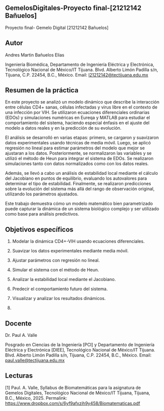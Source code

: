 ## GemelosDigitales-Proyecto final-[21212142 Bañuelos]
Proyecto final- Gemelo Digital [21212142 Bañuelos]
## Autor
Andres Martin Bañuelos Elias

Ingeniería Biomédica, Departamento de Ingeniería Eléctrica y Electrónica, Tecnológico Nacional de México/IT Tijuana. Blvd. Alberto Limón Padilla s/n, Tijuana, C.P. 22454, B.C., México. Email: l21212142@tectijuana.edu.mx

## Resumen de la práctica
En este proyecto se analizó un modelo dinámico que describe la interacción entre células CD4+ sanas, células infectadas y virus libre en el contexto de una infección por VIH. Se utilizaron ecuaciones diferenciales ordinarias (EDOs) y simulaciones numéricas en Eureqa y MATLAB para estudiar el comportamiento del sistema, haciendo especial énfasis en el ajuste del modelo a datos reales y en la predicción de su evolución.

El análisis se desarrolló en varias etapas: primero, se cargaron y suavizaron datos experimentales usando técnicas de media móvil. Luego, se aplicó regresión no lineal para estimar parámetros del modelo que mejor se ajustaran a los datos. Posteriormente, se normalizaron las variables y se utilizó el método de Heun para integrar el sistema de EDOs. Se realizaron simulaciones tanto con datos normalizados como con los datos reales.

Además, se llevó a cabo un análisis de estabilidad local mediante el cálculo del Jacobiano en puntos de equilibrio, evaluando los autovalores para determinar el tipo de estabilidad. Finalmente, se realizaron predicciones sobre la evolución del sistema más allá del rango de observación original, utilizando los parámetros ajustados.

Este trabajo demuestra cómo un modelo matemático bien parametrizado puede capturar la dinámica de un sistema biológico complejo y ser utilizado como base para análisis predictivos.

## Objetivos específicos

1. Modelar la dinámica CD4+-VIH usando ecuaciones diferenciales.

2. Suavizar los datos experimentales mediante media móvil.

3. Ajustar parámetros con regresión no lineal.

4. Simular el sistema con el método de Heun.

5. Analizar la estabilidad local mediante el Jacobiano.

6. Predecir el comportamiento futuro del sistema.

7. Visualizar y analizar los resultados dinámicos.
8. 
## Docente
Dr. Paul A. Valle

Posgrado en Ciencias de la Ingeniería [PCI] y Departamento de Ingeniería Eléctrica y Electrónica [DIEE], Tecnológico Nacional de México/IT Tijuana. Blvd. Alberto Limón Padilla s/n, Tijuana, C.P. 22454, B.C., México. Email: paul.valle@tectijuana.edu.mx

## Lecturas
[1] Paul. A. Valle, Syllabus de Biomatemáticas para la asignatura de Gemelos Digitales, Tecnológico Nacional de México/IT Tijuana, Tijuana, B.C., México, 2025. Permalink: https://www.dropbox.com/s/6yf9afxzih9y458/Biomatematicas.pdf
